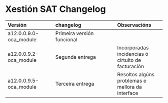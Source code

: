 Xestión SAT Changelog
====


| <div style="width:130px">Versión</div>    | <div style="width:180px">changelog</div>  | Observacións
|:-                                         |:-                                         | :-
| a12.0.0.9.0-oca_module                    | Primeira versión funcional                |
| a12.0.0.9.2-oca_module                    | Segunda entrega                           | Incorporadas incidencias ó cirtuito de facturación
| a12.0.0.9.5-oca_module                    | Terceira entrega                          | Resoltos algúns problemas e mellora da interface